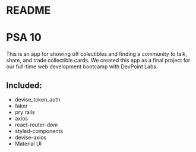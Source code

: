 # README

# PSA 10 
This is an app for showing off colectibles and finding a community to talk, share, and trade collectible cards. We created this app as a final project for our full-time web development bootcamp with DevPoint Labs. 

## Included: 
- devise_token_auth
- faker
- pry rails
- axios
- react-router-dom
- styled-components
- devise-axios
- Material UI